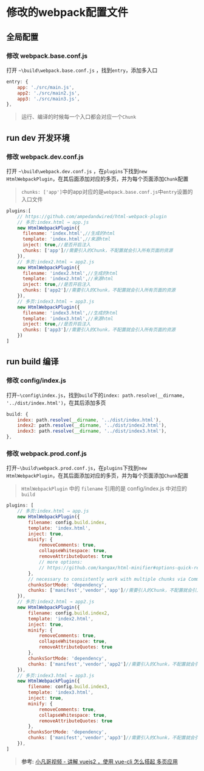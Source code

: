 
# 修改的webpack配置文件

## 全局配置
### 修改 webpack.base.conf.js
打开 `~\build\webpack.base.conf.js` ，找到`entry`，添加多入口
```js
entry: {
    app: './src/main.js',
    app2: './src/main2.js',
    app3: './src/main3.js',
},
```
> 运行、编译的时候每一个入口都会对应一个`Chunk`

## run dev 开发环境 
### 修改 webpack.dev.conf.js
打开 `~\build\webpack.dev.conf.js` ，在`plugins`下找到`new HtmlWebpackPlugin`，在其后面添加对应的多页，并为每个页面添加`Chunk`配置
> `chunks: ['app']`中的app对应的是`webpack.base.conf.js`中`entry`设置的入口文件

```js
plugins:[
    // https://github.com/ampedandwired/html-webpack-plugin
    // 多页:index.html → app.js
    new HtmlWebpackPlugin({
      filename: 'index.html',//生成的html
      template: 'index.html',//来源html
      inject: true,//是否开启注入
      chunks: ['app']//需要引入的Chunk，不配置就会引入所有页面的资源
    }),
    // 多页:index2.html → app2.js
    new HtmlWebpackPlugin({
      filename: 'index2.html',//生成的html
      template: 'index2.html',//来源html
      inject: true,//是否开启注入
      chunks: ['app2']//需要引入的Chunk，不配置就会引入所有页面的资源
    }),
    // 多页:index3.html → app3.js
    new HtmlWebpackPlugin({
      filename: 'index3.html',//生成的html
      template: 'index3.html',//来源html
      inject: true,//是否开启注入
      chunks: ['app3']//需要引入的Chunk，不配置就会引入所有页面的资源
    })
]
```

## run build 编译
### 修改 config/index.js
打开`~\config\index.js`，找到`build`下的`index: path.resolve(__dirname, '../dist/index.html')`，在其后添加多页
```js
build: {
    index: path.resolve(__dirname, '../dist/index.html'),
    index2: path.resolve(__dirname, '../dist/index2.html'),
    index3: path.resolve(__dirname, '../dist/index3.html'),
},
```

### 修改 webpack.prod.conf.js
打开`~\build\webpack.prod.conf.js`，在`plugins`下找到`new HtmlWebpackPlugin`，在其后面添加对应的多页，并为每个页面添加`Chunk`配置
> `HtmlWebpackPlugin` 中的 `filename` 引用的是 config/index.js 中对应的 `build`

```js
plugins: [
    // 多页:index.html → app.js
    new HtmlWebpackPlugin({
        filename: config.build.index,
        template: 'index.html',
        inject: true,
        minify: {
            removeComments: true,
            collapseWhitespace: true,
            removeAttributeQuotes: true
            // more options:
            // https://github.com/kangax/html-minifier#options-quick-reference
        },
        // necessary to consistently work with multiple chunks via CommonsChunkPlugin
        chunksSortMode: 'dependency',
        chunks: ['manifest','vendor','app']//需要引入的Chunk，不配置就会引入所有页面的资源
    }),
    // 多页:index2.html → app2.js
    new HtmlWebpackPlugin({
        filename: config.build.index2,
        template: 'index2.html',
        inject: true,
        minify: {
            removeComments: true,
            collapseWhitespace: true,
            removeAttributeQuotes: true
        },
        chunksSortMode: 'dependency',
        chunks: ['manifest','vendor','app2']//需要引入的Chunk，不配置就会引入所有页面的资源
    }),
    // 多页:index3.html → app3.js
    new HtmlWebpackPlugin({
        filename: config.build.index3,
        template: 'index3.html',
        inject: true,
        minify: {
            removeComments: true,
            collapseWhitespace: true,
            removeAttributeQuotes: true
        },
        chunksSortMode: 'dependency',
        chunks: ['manifest','vendor','app3']//需要引入的Chunk，不配置就会引入所有页面的资源
    }),
]
```




> **参考:**
> [小凡哥视频 - 讲解 vuejs2 ，使用 vue-cli 怎么搭起 多页应用](http://www.bilibili.com/video/av6805317/)